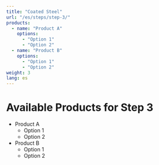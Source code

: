 ```yaml
---
title: "Coated Steel"
url: "/es/steps/step-3/"
products:
  - name: "Product A"
    options:
      - "Option 1"
      - "Option 2"
  - name: "Product B"
    options:
      - "Option 1"
      - "Option 2"
weight: 3
lang: es
---
```


# Available Products for Step 3

- Product A
  - Option 1
  - Option 2
- Product B
  - Option 1
  - Option 2